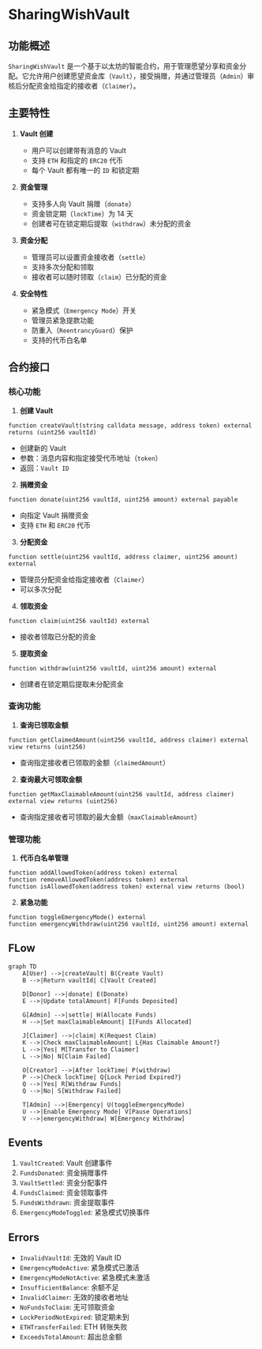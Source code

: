 # SharingWishVault

## 功能概述

`SharingWishVault` 是一个基于以太坊的智能合约，用于管理愿望分享和资金分配。它允许用户创建愿望资金库（`Vault`），接受捐赠，并通过管理员（`Admin`）审核后分配资金给指定的接收者（`Claimer`）。

## 主要特性

1. **Vault 创建**

    - 用户可以创建带有消息的 Vault
    - 支持 `ETH` 和指定的 `ERC20` 代币
    - 每个 Vault 都有唯一的 `ID` 和锁定期

2. **资金管理**

    - 支持多人向 Vault 捐赠（`donate`）
    - 资金锁定期（`lockTime`）为 14 天
    - 创建者可在锁定期后提取（`withdraw`）未分配的资金

3. **资金分配**

    - 管理员可以设置资金接收者（`settle`）
    - 支持多次分配和领取
    - 接收者可以随时领取（`claim`）已分配的资金

4. **安全特性**
    - 紧急模式（`Emergency Mode`）开关
    - 管理员紧急提款功能
    - 防重入（`ReentrancyGuard`）保护
    - 支持的代币白名单

## 合约接口

### 核心功能

1. **创建 Vault**

```solidity
function createVault(string calldata message, address token) external returns (uint256 vaultId)
```

-   创建新的 Vault
-   参数：消息内容和指定接受代币地址（`token`）
-   返回：`Vault ID`

2. **捐赠资金**

```solidity
function donate(uint256 vaultId, uint256 amount) external payable
```

-   向指定 Vault 捐赠资金
-   支持 `ETH` 和 `ERC20` 代币

3. **分配资金**

```solidity
function settle(uint256 vaultId, address claimer, uint256 amount) external
```

-   管理员分配资金给指定接收者（`Claimer`）
-   可以多次分配

4. **领取资金**

```solidity
function claim(uint256 vaultId) external
```

-   接收者领取已分配的资金

5. **提取资金**

```solidity
function withdraw(uint256 vaultId, uint256 amount) external
```

-   创建者在锁定期后提取未分配资金

### 查询功能

1. **查询已领取金额**

```solidity
function getClaimedAmount(uint256 vaultId, address claimer) external view returns (uint256)
```

-   查询指定接收者已领取的金额（`claimedAmount`）

2. **查询最大可领取金额**

```solidity
function getMaxClaimableAmount(uint256 vaultId, address claimer) external view returns (uint256)
```

-   查询指定接收者可领取的最大金额（`maxClaimableAmount`）

### 管理功能

1. **代币白名单管理**

```solidity
function addAllowedToken(address token) external
function removeAllowedToken(address token) external
function isAllowedToken(address token) external view returns (bool)
```

2. **紧急功能**

```solidity
function toggleEmergencyMode() external
function emergencyWithdraw(uint256 vaultId, uint256 amount) external
```

## FLow

```mermaid
graph TD
    A[User] -->|createVault| B(Create Vault)
    B -->|Return vaultId| C[Vault Created]

    D[Donor] -->|donate| E(Donate)
    E -->|Update totalAmount| F[Funds Deposited]

    G[Admin] -->|settle| H(Allocate Funds)
    H -->|Set maxClaimableAmount| I[Funds Allocated]

    J[Claimer] -->|claim| K(Request Claim)
    K -->|Check maxClaimableAmount| L{Has Claimable Amount?}
    L -->|Yes| M[Transfer to Claimer]
    L -->|No| N[Claim Failed]

    O[Creator] -->|After lockTime| P(withdraw)
    P -->|Check lockTime| Q{Lock Period Expired?}
    Q -->|Yes| R[Withdraw Funds]
    Q -->|No| S[Withdraw Failed]

    T[Admin] -->|Emergency| U(toggleEmergencyMode)
    U -->|Enable Emergency Mode| V[Pause Operations]
    V -->|emergencyWithdraw| W[Emergency Withdraw]
```

## Events

1. `VaultCreated`: Vault 创建事件
2. `FundsDonated`: 资金捐赠事件
3. `VaultSettled`: 资金分配事件
4. `FundsClaimed`: 资金领取事件
5. `FundsWithdrawn`: 资金提取事件
6. `EmergencyModeToggled`: 紧急模式切换事件

## Errors

-   `InvalidVaultId`: 无效的 Vault ID
-   `EmergencyModeActive`: 紧急模式已激活
-   `EmergencyModeNotActive`: 紧急模式未激活
-   `InsufficientBalance`: 余额不足
-   `InvalidClaimer`: 无效的接收者地址
-   `NoFundsToClaim`: 无可领取资金
-   `LockPeriodNotExpired`: 锁定期未到
-   `ETHTransferFailed`: ETH 转账失败
-   `ExceedsTotalAmount`: 超出总金额
